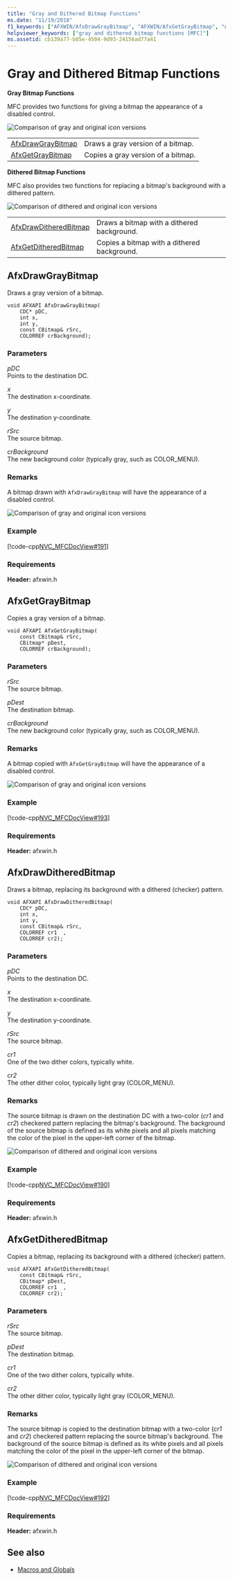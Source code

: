 ```yaml
---
title: "Gray and Dithered Bitmap Functions"
ms.date: "11/19/2018"
f1_keywords: ["AFXWIN/AfxDrawGrayBitmap", "AFXWIN/AfxGetGrayBitmap", "AFXWIN/AfxDrawDitheredBitmap", "AFXWIN/AfxGetDitheredBitmap"]
helpviewer_keywords: ["gray and dithered bitmap functions [MFC]"]
ms.assetid: cb139a77-b85e-4504-9d93-24156ad77a41
---
```

# Gray and Dithered Bitmap Functions

**Gray Bitmap Functions**

MFC provides two functions for giving a bitmap the appearance of a disabled control.

![Comparison of gray and original icon versions](../../mfc/reference/media/vcgraybitmap.gif "Comparison of gray and original icon versions")

|||
|-|-|
|[AfxDrawGrayBitmap](#afxdrawgraybitmap)|Draws a gray version of a bitmap.|
|[AfxGetGrayBitmap](#afxgetgraybitmap)|Copies a gray version of a bitmap.|

**Dithered Bitmap Functions**

MFC also provides two functions for replacing a bitmap's background with a dithered pattern.

![Comparison of dithered and original icon versions](../../mfc/reference/media/vcditheredbitmap.gif "Comparison of dithered and original icon versions")

|||
|-|-|
|[AfxDrawDitheredBitmap](#afxdrawditheredbitmap)|Draws a bitmap with a dithered background.|
|[AfxGetDitheredBitmap](#afxgetditheredbitmap)|Copies a bitmap with a dithered background.|

##  <a name="afxdrawgraybitmap"></a>  AfxDrawGrayBitmap

Draws a gray version of a bitmap.

```
void AFXAPI AfxDrawGrayBitmap(
    CDC* pDC,
    int x,
    int y,
    const CBitmap& rSrc,
    COLORREF crBackground);
```

### Parameters

*pDC*<br/>
Points to the destination DC.

*x*<br/>
The destination x-coordinate.

*y*<br/>
The destination y-coordinate.

*rSrc*<br/>
The source bitmap.

*crBackground*<br/>
The new background color (typically gray, such as COLOR_MENU).

### Remarks

A bitmap drawn with `AfxDrawGrayBitmap` will have the appearance of a disabled control.

![Comparison of gray and original icon versions](../../mfc/reference/media/vcgraybitmap.gif "Comparison of gray and original icon versions")

### Example

[!code-cpp[NVC_MFCDocView#191](../../mfc/codesnippet/cpp/gray-and-dithered-bitmap-functions_1.cpp)]

### Requirements

**Header:** afxwin.h

##  <a name="afxgetgraybitmap"></a>  AfxGetGrayBitmap

Copies a gray version of a bitmap.

```
void AFXAPI AfxGetGrayBitmap(
    const CBitmap& rSrc,
    CBitmap* pDest,
    COLORREF crBackground);
```

### Parameters

*rSrc*<br/>
The source bitmap.

*pDest*<br/>
The destination bitmap.

*crBackground*<br/>
The new background color (typically gray, such as COLOR_MENU).

### Remarks

A bitmap copied with `AfxGetGrayBitmap` will have the appearance of a disabled control.

![Comparison of gray and original icon versions](../../mfc/reference/media/vcgraybitmap.gif "Comparison of gray and original icon versions")

### Example

[!code-cpp[NVC_MFCDocView#193](../../mfc/codesnippet/cpp/gray-and-dithered-bitmap-functions_2.cpp)]

### Requirements

**Header:** afxwin.h

##  <a name="afxdrawditheredbitmap"></a>  AfxDrawDitheredBitmap

Draws a bitmap, replacing its background with a dithered (checker) pattern.

```
void AFXAPI AfxDrawDitheredBitmap(
    CDC* pDC,
    int x,
    int y,
    const CBitmap& rSrc,
    COLORREF cr1  ,
    COLORREF cr2);
```

### Parameters

*pDC*<br/>
Points to the destination DC.

*x*<br/>
The destination x-coordinate.

*y*<br/>
The destination y-coordinate.

*rSrc*<br/>
The source bitmap.

*cr1*<br/>
One of the two dither colors, typically white.

*cr2*<br/>
The other dither color, typically light gray (COLOR_MENU).

### Remarks

The source bitmap is drawn on the destination DC with a two-color (*cr1* and *cr2*) checkered pattern replacing the bitmap's background. The background of the source bitmap is defined as its white pixels and all pixels matching the color of the pixel in the upper-left corner of the bitmap.

![Comparison of dithered and original icon versions](../../mfc/reference/media/vcditheredbitmap.gif "Comparison of dithered and original icon versions")

### Example

[!code-cpp[NVC_MFCDocView#190](../../mfc/codesnippet/cpp/gray-and-dithered-bitmap-functions_3.cpp)]

### Requirements

**Header:** afxwin.h

##  <a name="afxgetditheredbitmap"></a>  AfxGetDitheredBitmap

Copies a bitmap, replacing its background with a dithered (checker) pattern.

```
void AFXAPI AfxGetDitheredBitmap(
    const CBitmap& rSrc,
    CBitmap* pDest,
    COLORREF cr1  ,
    COLORREF cr2);
```

### Parameters

*rSrc*<br/>
The source bitmap.

*pDest*<br/>
The destination bitmap.

*cr1*<br/>
One of the two dither colors, typically white.

*cr2*<br/>
The other dither color, typically light gray (COLOR_MENU).

### Remarks

The source bitmap is copied to the destination bitmap with a two-color (*cr1* and *cr2*) checkered pattern replacing the source bitmap's background. The background of the source bitmap is defined as its white pixels and all pixels matching the color of the pixel in the upper-left corner of the bitmap.

![Comparison of dithered and original icon versions](../../mfc/reference/media/vcditheredbitmap.gif "vcditheredbitmap")

### Example

[!code-cpp[NVC_MFCDocView#192](../../mfc/codesnippet/cpp/gray-and-dithered-bitmap-functions_4.cpp)]

### Requirements

**Header:** afxwin.h

## See also

- [Macros and Globals](../../mfc/reference/mfc-macros-and-globals.md)
